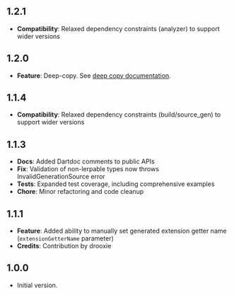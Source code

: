 ## 1.2.1

- **Compatibility**: Relaxed dependency constraints (analyzer) to support wider versions

## 1.2.0

- **Feature**: Deep-copy. See [deep copy documentation](https://github.com/itatmisis/theme_extensions_generator/blob/master/theme_extensions_generator/doc/deep_copy_functionality.md).

## 1.1.4

- **Compatibility**: Relaxed dependency constraints (build/source_gen) to support wider versions

## 1.1.3

- **Docs**: Added Dartdoc comments to public APIs
- **Fix**: Validation of non-lerpable types now throws InvalidGenerationSource error
- **Tests**: Expanded test coverage, including comprehensive examples
- **Chore**: Minor refactoring and code cleanup

## 1.1.1

- **Feature**: Added ability to manually set generated extension getter name (`extensionGetterName` parameter)
- **Credits**: Contribution by drooxie

## 1.0.0

- Initial version.
